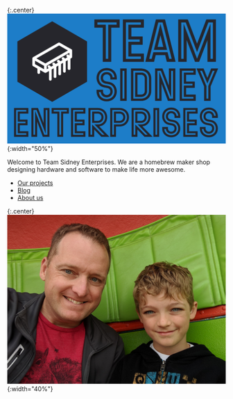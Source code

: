 {:.center}
![Team Sidney Logo](/tselogo.png){:width="50%"}

Welcome to Team Sidney Enterprises. We are a homebrew maker shop
designing hardware and software to make life more awesome.

* [Our projects](projects)
* [Blog](blog)
* [About us](about)

{:.center}
![Picture of Matt and Sidney](/matt-and-sid.jpg){:width="40%"}
